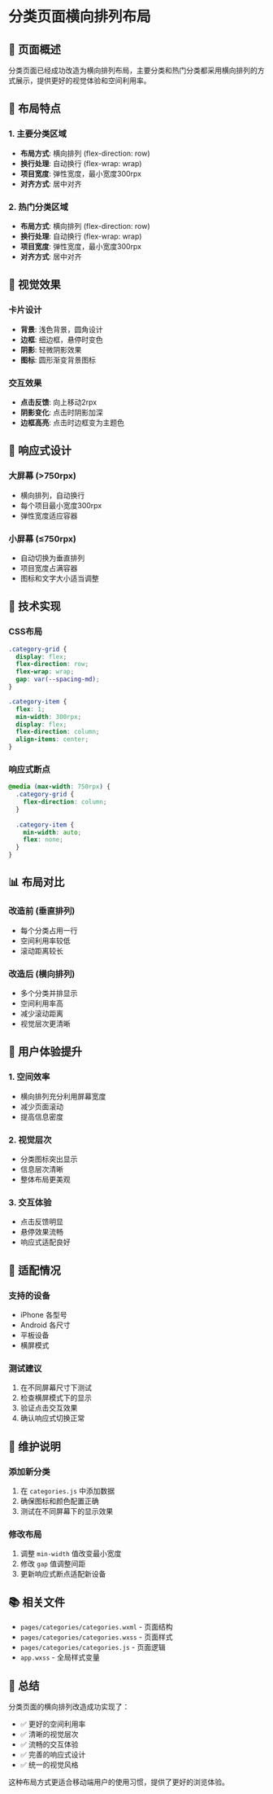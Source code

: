 # 分类页面横向排列布局

## 📱 页面概述

分类页面已经成功改造为横向排列布局，主要分类和热门分类都采用横向排列的方式展示，提供更好的视觉体验和空间利用率。

## 🎯 布局特点

### 1. 主要分类区域
- **布局方式**: 横向排列 (flex-direction: row)
- **换行处理**: 自动换行 (flex-wrap: wrap)
- **项目宽度**: 弹性宽度，最小宽度300rpx
- **对齐方式**: 居中对齐

### 2. 热门分类区域
- **布局方式**: 横向排列 (flex-direction: row)
- **换行处理**: 自动换行 (flex-wrap: wrap)
- **项目宽度**: 弹性宽度，最小宽度300rpx
- **对齐方式**: 居中对齐

## 🎨 视觉效果

### 卡片设计
- **背景**: 浅色背景，圆角设计
- **边框**: 细边框，悬停时变色
- **阴影**: 轻微阴影效果
- **图标**: 圆形渐变背景图标

### 交互效果
- **点击反馈**: 向上移动2rpx
- **阴影变化**: 点击时阴影加深
- **边框高亮**: 点击时边框变为主题色

## 📱 响应式设计

### 大屏幕 (>750rpx)
- 横向排列，自动换行
- 每个项目最小宽度300rpx
- 弹性宽度适应容器

### 小屏幕 (≤750rpx)
- 自动切换为垂直排列
- 项目宽度占满容器
- 图标和文字大小适当调整

## 🔧 技术实现

### CSS布局
```css
.category-grid {
  display: flex;
  flex-direction: row;
  flex-wrap: wrap;
  gap: var(--spacing-md);
}

.category-item {
  flex: 1;
  min-width: 300rpx;
  display: flex;
  flex-direction: column;
  align-items: center;
}
```

### 响应式断点
```css
@media (max-width: 750rpx) {
  .category-grid {
    flex-direction: column;
  }
  
  .category-item {
    min-width: auto;
    flex: none;
  }
}
```

## 📊 布局对比

### 改造前 (垂直排列)
- 每个分类占用一行
- 空间利用率较低
- 滚动距离较长

### 改造后 (横向排列)
- 多个分类并排显示
- 空间利用率高
- 减少滚动距离
- 视觉层次更清晰

## 🎯 用户体验提升

### 1. 空间效率
- 横向排列充分利用屏幕宽度
- 减少页面滚动
- 提高信息密度

### 2. 视觉层次
- 分类图标突出显示
- 信息层次清晰
- 整体布局更美观

### 3. 交互体验
- 点击反馈明显
- 悬停效果流畅
- 响应式适配良好

## 📱 适配情况

### 支持的设备
- iPhone 各型号
- Android 各尺寸
- 平板设备
- 横屏模式

### 测试建议
1. 在不同屏幕尺寸下测试
2. 检查横屏模式下的显示
3. 验证点击交互效果
4. 确认响应式切换正常

## 🔄 维护说明

### 添加新分类
1. 在 `categories.js` 中添加数据
2. 确保图标和颜色配置正确
3. 测试在不同屏幕下的显示效果

### 修改布局
1. 调整 `min-width` 值改变最小宽度
2. 修改 `gap` 值调整间距
3. 更新响应式断点适配新设备

## 📚 相关文件

- `pages/categories/categories.wxml` - 页面结构
- `pages/categories/categories.wxss` - 页面样式
- `pages/categories/categories.js` - 页面逻辑
- `app.wxss` - 全局样式变量

## 🎉 总结

分类页面的横向排列改造成功实现了：
- ✅ 更好的空间利用率
- ✅ 清晰的视觉层次
- ✅ 流畅的交互体验
- ✅ 完善的响应式设计
- ✅ 统一的视觉风格

这种布局方式更适合移动端用户的使用习惯，提供了更好的浏览体验。 
